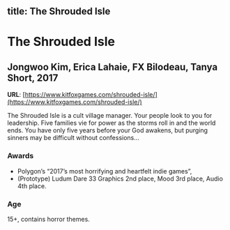 title: The Shrouded Isle
---
# The Shrouded Isle
## Jongwoo Kim, Erica Lahaie, FX Bilodeau, Tanya Short, 2017

**URL**: [https://www.kitfoxgames.com/shrouded-isle/](https://www.kitfoxgames.com/shrouded-isle/)

The Shrouded Isle is a cult village manager. Your people look to you for leadership. Five families vie for power as the storms roll in and the world ends. You have only five years before your God awakens, but purging sinners may be difficult without confessions…

### Awards
* Polygon’s “2017’s most horrifying and heartfelt indie games”,
* (Prototype) Ludum Dare 33 Graphics 2nd place, Mood 3rd place, Audio 4th place.

### Age
15+, contains horror themes.